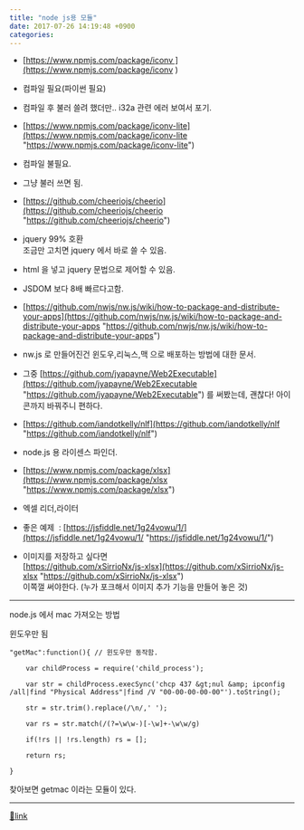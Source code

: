 ```yaml
---
title: "node js용 모듈"
date: 2017-07-26 14:19:48 +0900
categories: 
---
```

  

- [https://www.npmjs.com/package/iconv ](https://www.npmjs.com/package/iconv )
- 컴파일 필요(파이썬 필요)
- 컴파일 후 불러 쓸려 했더만.. i32a 관련 에러 보여서 포기.

- [https://www.npmjs.com/package/iconv-lite](https://www.npmjs.com/package/iconv-lite "https://www.npmjs.com/package/iconv-lite")
- 컴파일 불필요.
- 그냥 불러 쓰면 됨.

- [https://github.com/cheeriojs/cheerio](https://github.com/cheeriojs/cheerio "https://github.com/cheeriojs/cheerio")
- jquery 99% 호환   
조금만 고치면 jquery 에서 바로 쓸 수 있음.
- html 을 넣고 jquery 문법으로 제어할 수 있음.
- JSDOM 보다 8배 빠르다고함.  


- [https://github.com/nwjs/nw.js/wiki/how-to-package-and-distribute-your-apps](https://github.com/nwjs/nw.js/wiki/how-to-package-and-distribute-your-apps "https://github.com/nwjs/nw.js/wiki/how-to-package-and-distribute-your-apps")
- nw.js 로 만들어진건 윈도우,리눅스,맥 으로 배포하는 방법에 대한 문서.
- 그중 [https://github.com/jyapayne/Web2Executable](https://github.com/jyapayne/Web2Executable "https://github.com/jyapayne/Web2Executable") 를 써봤는데, 괜찮다! 아이콘까지 바꿔주니 편하다.

- [https://github.com/iandotkelly/nlf](https://github.com/iandotkelly/nlf "https://github.com/iandotkelly/nlf")
- node.js 용 라이센스 파인더.

- [https://www.npmjs.com/package/xlsx](https://www.npmjs.com/package/xlsx "https://www.npmjs.com/package/xlsx")
- 엑셀 리더,라이터
- 좋은 예제  : [https://jsfiddle.net/1g24vowu/1/](https://jsfiddle.net/1g24vowu/1/ "https://jsfiddle.net/1g24vowu/1/")
- 이미지를 저장하고 싶다면  
[https://github.com/xSirrioNx/js-xlsx](https://github.com/xSirrioNx/js-xlsx "https://github.com/xSirrioNx/js-xlsx")  
이쪽껄 써야한다. (누가 포크해서 이미지 추가 기능을 만들어 놓은 것)


- - - - - -

node.js 에서 mac 가져오는 방법

윈도우만 됨

	"getMac":function(){ // 윈도우만 동작함.

		var childProcess = require('child_process');

		var str = childProcess.execSync('chcp 437 &gt;nul &amp; ipconfig /all|find "Physical Address"|find /V "00-00-00-00-00"').toString();	

		str = str.trim().replace(/\n/,' ');

		var rs = str.match(/(?=\w\w-)[-\w]+-\w\w/g)

		if(!rs || !rs.length) rs = [];

		return rs;

	}



찾아보면 getmac 이라는 모듈이 있다.



  ***
[🔗link](http://www.mins01.com/mh/tech/read/1097)